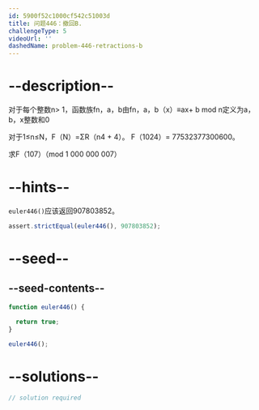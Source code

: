 ```yaml
---
id: 5900f52c1000cf542c51003d
title: 问题446：撤回B.
challengeType: 5
videoUrl: ''
dashedName: problem-446-retractions-b
---
```


# --description--

对于每个整数n> 1，函数族fn，a，b由fn，a，b（x）≡ax+ b mod n定义为a，b，x整数和0

对于1≤n≤N，F（N）=ΣR（n4 + 4）。 F（1024）= 77532377300600。

求F（107）（mod 1 000 000 007）

# --hints--

`euler446()`应该返回907803852。

```js
assert.strictEqual(euler446(), 907803852);
```

# --seed--

## --seed-contents--

```js
function euler446() {

  return true;
}

euler446();
```

# --solutions--

```js
// solution required
```

